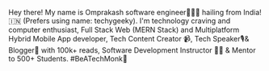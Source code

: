 Hey there!
My name is Omprakash software engineer👨🏻‍💻 hailing from India!🇮🇳 (Prefers using name: techygeeky). I'm technology craving and computer enthusiast, Full Stack Web (MERN Stack) and Multiplatform Hybrid Mobile App developer, Tech Content Creator 📹, Tech Speaker🎙& Blogger📝 with 100k+ reads, Software Development Instructor 🧑‍🏫 & Mentor to 500+ Students. #BeATechMonk🧘


